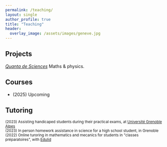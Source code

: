 ```yaml
---
permalink: /teaching/
layout: single
author_profile: true
title: "Teaching"
header:
  overlay_image: /assets/images/geneve.jpg
---
```


## Projects

[*Quanta de Sciences*](https://www.notion.so/sciencequanta/Quanta-de-sciences-197424ce114b80129e85d43646784ab1) Maths \& physics.


## Courses

- (2025) Upcoming


## Tutoring

<sub>(2023) Assisting handicaped students during their practical exams, at [Université Grenoble Alpes](https://etudiant.univ-grenoble-alpes.fr/le-service-accueil-handicap-1379586.kjsp)</sub><br>
<sub>(2023) In person homework assistance in science for a high school student, in Grenoble</sub><br>
<sub>(2022) Online turoring in mathematics and mecanics for students in "classes préparatoires", with [Edulid](https://www.edulide.fr/)</sub><br>

